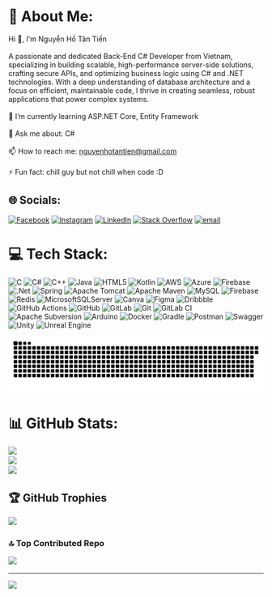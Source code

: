 # 💫 About Me:
Hi 👋, I'm Nguyễn Hồ Tân Tiến<br><br>A passionate and dedicated Back-End C# Developer from Vietnam, specializing in building scalable, high-performance server-side solutions, crafting secure APIs, and optimizing business logic using C# and .NET technologies. With a deep understanding of database architecture and a focus on efficient, maintainable code, I thrive in creating seamless, robust applications that power complex systems.<br><br>🌱 I’m currently learning ASP.NET Core, Entity Framework<br><br>💬 Ask me about: C#<br><br>📫 How to reach me: nguyenhotantien@gmail.com<br><br>⚡ Fun fact: chill guy but not chill when code :D


## 🌐 Socials:
[![Facebook](https://img.shields.io/badge/Facebook-%231877F2.svg?logo=Facebook&logoColor=white)](https://facebook.com//profile.php?id=100029538051325) [![Instagram](https://img.shields.io/badge/Instagram-%23E4405F.svg?logo=Instagram&logoColor=white)](https://instagram.com/nh_tontiinnn) [![LinkedIn](https://img.shields.io/badge/LinkedIn-%230077B5.svg?logo=linkedin&logoColor=white)](https://linkedin.com/in/nguyenhotantien) [![Stack Overflow](https://img.shields.io/badge/-Stackoverflow-FE7A16?logo=stack-overflow&logoColor=white)](https://stackoverflow.com/users/30267511) [![email](https://img.shields.io/badge/Email-D14836?logo=gmail&logoColor=white)](mailto:nguyenhotantien@gmail.com) 

# 💻 Tech Stack:
![C](https://img.shields.io/badge/c-%2300599C.svg?style=for-the-badge&logo=c&logoColor=white) ![C#](https://img.shields.io/badge/c%23-%23239120.svg?style=for-the-badge&logo=csharp&logoColor=white) ![C++](https://img.shields.io/badge/c++-%2300599C.svg?style=for-the-badge&logo=c%2B%2B&logoColor=white) ![Java](https://img.shields.io/badge/java-%23ED8B00.svg?style=for-the-badge&logo=openjdk&logoColor=white) ![HTML5](https://img.shields.io/badge/html5-%23E34F26.svg?style=for-the-badge&logo=html5&logoColor=white) ![Kotlin](https://img.shields.io/badge/kotlin-%237F52FF.svg?style=for-the-badge&logo=kotlin&logoColor=white) ![AWS](https://img.shields.io/badge/AWS-%23FF9900.svg?style=for-the-badge&logo=amazon-aws&logoColor=white) ![Azure](https://img.shields.io/badge/azure-%230072C6.svg?style=for-the-badge&logo=microsoftazure&logoColor=white) ![Firebase](https://img.shields.io/badge/firebase-%23039BE5.svg?style=for-the-badge&logo=firebase) ![.Net](https://img.shields.io/badge/.NET-5C2D91?style=for-the-badge&logo=.net&logoColor=white) ![Spring](https://img.shields.io/badge/spring-%236DB33F.svg?style=for-the-badge&logo=spring&logoColor=white) ![Apache Tomcat](https://img.shields.io/badge/apache%20tomcat-%23F8DC75.svg?style=for-the-badge&logo=apache-tomcat&logoColor=black) ![Apache Maven](https://img.shields.io/badge/Apache%20Maven-C71A36?style=for-the-badge&logo=Apache%20Maven&logoColor=white) ![MySQL](https://img.shields.io/badge/mysql-4479A1.svg?style=for-the-badge&logo=mysql&logoColor=white) ![Firebase](https://img.shields.io/badge/firebase-a08021?style=for-the-badge&logo=firebase&logoColor=ffcd34) ![Redis](https://img.shields.io/badge/redis-%23DD0031.svg?style=for-the-badge&logo=redis&logoColor=white) ![MicrosoftSQLServer](https://img.shields.io/badge/Microsoft%20SQL%20Server-CC2927?style=for-the-badge&logo=microsoft%20sql%20server&logoColor=white) ![Canva](https://img.shields.io/badge/Canva-%2300C4CC.svg?style=for-the-badge&logo=Canva&logoColor=white) ![Figma](https://img.shields.io/badge/figma-%23F24E1E.svg?style=for-the-badge&logo=figma&logoColor=white) ![Dribbble](https://img.shields.io/badge/Dribbble-EA4C89?style=for-the-badge&logo=dribbble&logoColor=white) ![GitHub Actions](https://img.shields.io/badge/github%20actions-%232671E5.svg?style=for-the-badge&logo=githubactions&logoColor=white) ![GitHub](https://img.shields.io/badge/github-%23121011.svg?style=for-the-badge&logo=github&logoColor=white) ![GitLab](https://img.shields.io/badge/gitlab-%23181717.svg?style=for-the-badge&logo=gitlab&logoColor=white) ![Git](https://img.shields.io/badge/git-%23F05033.svg?style=for-the-badge&logo=git&logoColor=white) ![GitLab CI](https://img.shields.io/badge/gitlab%20CI-%23181717.svg?style=for-the-badge&logo=gitlab&logoColor=white) ![Apache Subversion](https://img.shields.io/badge/subversion-%23809CC9.svg?style=for-the-badge&logo=subversion&logoColor=white) ![Arduino](https://img.shields.io/badge/-Arduino-00979D?style=for-the-badge&logo=Arduino&logoColor=white) ![Docker](https://img.shields.io/badge/docker-%230db7ed.svg?style=for-the-badge&logo=docker&logoColor=white) ![Gradle](https://img.shields.io/badge/Gradle-02303A.svg?style=for-the-badge&logo=Gradle&logoColor=white) ![Postman](https://img.shields.io/badge/Postman-FF6C37?style=for-the-badge&logo=postman&logoColor=white) ![Swagger](https://img.shields.io/badge/-Swagger-%23Clojure?style=for-the-badge&logo=swagger&logoColor=white) ![Unity](https://img.shields.io/badge/unity-%23000000.svg?style=for-the-badge&logo=unity&logoColor=white) ![Unreal Engine](https://img.shields.io/badge/unrealengine-%23313131.svg?style=for-the-badge&logo=unrealengine&logoColor=white)

![snake gif](https://github.com/TanTien18103/TanTien18103/blob/output/github-snake-dark.svg)

# 📊 GitHub Stats:
![](https://github-readme-stats.vercel.app/api?username=TanTien18103&theme=radical&hide_border=false&include_all_commits=true&count_private=true)<br/>
![](https://nirzak-streak-stats.vercel.app/?user=TanTien18103&theme=radical&hide_border=false)<br/>
![](https://github-readme-stats.vercel.app/api/top-langs/?username=TanTien18103&theme=radical&hide_border=false&include_all_commits=true&count_private=true&layout=compact)

## 🏆 GitHub Trophies
![](https://github-profile-trophy.vercel.app/?username=TanTien18103&theme=radical&no-frame=false&no-bg=false&margin-w=4)

### 🔝 Top Contributed Repo
![](https://github-contributor-stats.vercel.app/api?username=TanTien18103&limit=5&theme=radical&combine_all_yearly_contributions=true)

---
[![](https://visitcount.itsvg.in/api?id=TanTien18103&icon=10&color=13)](https://visitcount.itsvg.in)

<!-- Proudly created with GPRM ( https://gprm.itsvg.in ) -->
